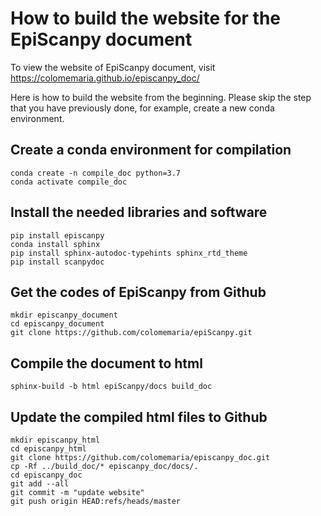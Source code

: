 # How to build the website for the EpiScanpy document

To view the website of EpiScanpy document, visit https://colomemaria.github.io/episcanpy_doc/

Here is how to build the website from the beginning. Please skip the step that you have previously done, for example, create a new conda environment.

## Create a conda environment for compilation

```
conda create -n compile_doc python=3.7
conda activate compile_doc
```

## Install the needed libraries and software
```
pip install episcanpy
conda install sphinx
pip install sphinx-autodoc-typehints sphinx_rtd_theme
pip install scanpydoc
```

## Get the codes of EpiScanpy from Github
```
mkdir episcanpy_document
cd episcanpy_document
git clone https://github.com/colomemaria/epiScanpy.git
```

## Compile the document to html
```
sphinx-build -b html epiScanpy/docs build_doc
```

## Update the compiled html files to Github
```
mkdir episcanpy_html
cd episcanpy_html
git clone https://github.com/colomemaria/episcanpy_doc.git
cp -Rf ../build_doc/* episcanpy_doc/docs/.
cd episcanpy_doc
git add --all
git commit -m "update website"
git push origin HEAD:refs/heads/master
```
